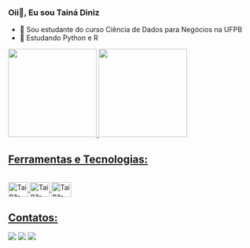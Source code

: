 ### Oii👋, Eu sou Tainá Diniz 

- 🔭 Sou estudante do curso Ciência de Dados para Negócios na UFPB
- 🌱 Estudando Python e R


<div>
<a href= "https://github.com/tainadiniz">
<img height = "180cm" src ="https://github-readme-stats.vercel.app/api?username=tainadiniz&show_icons=true&theme=dracula&include_all_commits=true&count_private=true"/>
<img height = "180cm" src = "https://github-readme-stats.vercel.app/api/top-langs/?username=tainadiniz&layout=compact&langs_count=168&theme=dracula"/>
</div>
  
## Ferramentas e Tecnologias:

<div style="display:inline_block"><br>
<img align = "center" alt= Taina-Py height="30" width = "40" src="https://cdn.jsdelivr.net/gh/devicons/devicon/icons/python/python-original.svg" >
<img align = "center" alt= Taina-Py height="30" width = "40" src="https://cdn.jsdelivr.net/gh/devicons/devicon/icons/r/r-original.svg" >        
<img align = "center" alt= Taina-Py height="30" width = "40"  src="https://cdn.jsdelivr.net/gh/devicons/devicon/icons/mysql/mysql-original.svg" >

</div>

## Contatos:

<div>
  
<a href="https://instagram.com/tainaadiniz" target="_blank"><img loading="lazy" src="https://img.shields.io/badge/-Instagram-%23E4405F?style=for-the-badge&logo=instagram&logoColor=white" target="_blank"></a>
<a href = "mailto:taina.diniz3@academico.ufpb.br"><img loading="lazy" src="https://img.shields.io/badge/Gmail-D14836?style=for-the-badge&logo=gmail&logoColor=white" target="_blank"></a>
<a href="https://www.linkedin.com/in/tainá-diniz-68a711270" target="_blank"><img loading="lazy" src="https://img.shields.io/badge/-LinkedIn-%230077B5?style=for-the-badge&logo=linkedin&logoColor=white" target="_blank"></a>   
</div>
